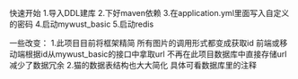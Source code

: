 快速开始
1.导入DDL建库
2.下好maven依赖
3.在application.yml里面写入自定义的密码
4.启动mywust_basic
5.启动redis

一些改变：
1.此项目目前将框架精简
  所有图片的调用形式都变成获取id
  前端或移动端根据id从mywust_basic的接口中拿取url
  不再在此项目数据库中直接存储url 减少了数据冗余
2.猫的数据表结构也大大简化 具体可看数据库里的注释
